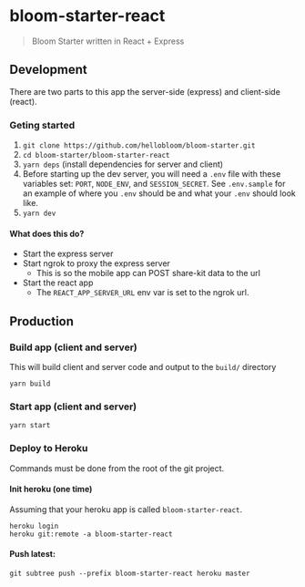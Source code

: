# bloom-starter-react

> Bloom Starter written in React + Express

## Development

There are two parts to this app the server-side (express) and client-side (react).

### Geting started

1. `git clone https://github.com/hellobloom/bloom-starter.git`
2. `cd bloom-starter/bloom-starter-react`
3. `yarn deps` (install dependencies for server and client)
4. Before starting up the dev server, you will need a `.env` file with
   these variables set: `PORT`, `NODE_ENV`, and `SESSION_SECRET`. See
   `.env.sample` for an example of where you `.env` should be and
   what your `.env` should look like.
5. `yarn dev`

#### What does this do?

- Start the express server
- Start ngrok to proxy the express server
  - This is so the mobile app can POST share-kit data to the url
- Start the react app
  - The `REACT_APP_SERVER_URL` env var is set to the ngrok url.

## Production

### Build app (client and server)

This will build client and server code and output to the `build/` directory

```
yarn build
```

### Start app (client and server)

```
yarn start
```

### Deploy to Heroku

Commands must be done from the root of the git project.

#### Init heroku (one time)

Assuming that your heroku app is called `bloom-starter-react`.

```
heroku login
heroku git:remote -a bloom-starter-react
```

#### Push latest:

```
git subtree push --prefix bloom-starter-react heroku master
```
